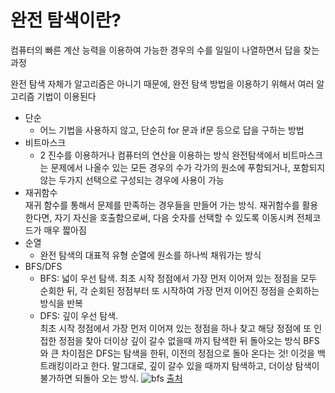 # 완전 탐색이란?

컴퓨터의 빠른 계산 능력을 이용하여 가능한 경우의 수를 일일이 나열하면서 답을 찾는 과정

완전 탐색 자체가 알고리즘은 아니기 때문에, 완전 탐색 방법을 이용하기 위해서 여러 알고리즘 기법이 이용된다

- 단순  
     - 어느 기법을 사용하지 않고, 단순히 for 문과 if문 등으로 답을 구하는 방법
- 비트마스크  
    - 2 진수를 이용하거나 컴퓨터의 연산을 이용하는 방식 완전탐색에서 비트마스크는 문제에서 나올수 있는 모든 경우의 수가 각가의 원소에 푸함되거나, 포함되지 않는 두가지 선택으로 구성되는 경우에 사용이 가능 
- 재귀함수  
    재귀 함수를 통해서 문제를 만족하는 경우들을 만들어 가는 방식. 재귀함수를 활용 한다면, 자기 자신을 호출함으로써, 다음 숫자를 선택할 수 있도록 이동시켜 전체코드가 매우 짧아짐 
- 순열  
    - 완전 탐색의 대표적 유형 순열에 원소를 하나씩 채워가는 방식
- BFS/DFS  
    - BFS: 넓이 우선 탐색. 최초 시작 정점에서 가장 먼저 이어져 있는 정점을 모두 순회한 뒤, 각 순회된 정점부터 또 시작하여 가장 먼저 이어진 정점을 순회하는 방식을 반복  
    - DFS: 깊이 우선 탐색.  
    최초 시작 정점에서 가장 먼저 이어져 있는 정점을 하나 찾고 해당 정점에 또 인접한 정점을 찾아 더이상 깊이 갈수 없을때 까지 탐색한 뒤 돌아오는 방식 BFS 와 큰 차이점은 DFS는 탐색을 한뒤, 이전의 정점으로 돌아 온다는 것! 이것을 백트래킹이라고 한다. 말그대로, 깊이 갈수 있을 때까지 탐색하고, 더이상 탐색이 불가하면 되돌아 오는 방식.
    ![bfs](https://user-images.githubusercontent.com/88166362/145749309-491e4d4e-e402-45b6-82b7-cc1c43d8c4dd.gif)
    [출처](http://pages.cs.wisc.edu/~mcw/cs367/lectures/graph_traversals.html)


